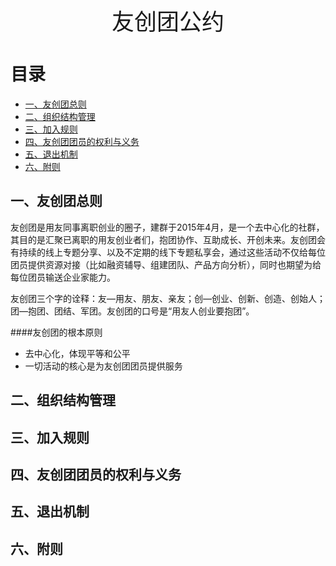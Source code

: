 <p align="center" style="font-size:36px">友创团公约</p>

# 目录

- [一、友创团总则]()
- [二、组织结构管理]()
- [三、加入规则]()
- [四、友创团团员的权利与义务]()
- [五、退出机制]()
- [六、附则]()

## 一、友创团总则
友创团是用友同事离职创业的圈子，建群于2015年4月，是一个去中心化的社群，其目的是汇聚已离职的用友创业者们，抱团协作、互助成长、开创未来。友创团会有持续的线上专题分享、以及不定期的线下专题私享会，通过这些活动不仅给每位团员提供资源对接（比如融资辅导、组建团队、产品方向分析），同时也期望为给每位团员输送企业家能力。

友创团三个字的诠释：友—用友、朋友、亲友；创—创业、创新、创造、创始人；团—抱团、团结、军团。友创团的口号是“用友人创业要抱团”。

####友创团的根本原则

* 去中心化，体现平等和公平
* 一切活动的核心是为友创团团员提供服务

## 二、组织结构管理


## 三、加入规则


## 四、友创团团员的权利与义务


## 五、退出机制


## 六、附则

